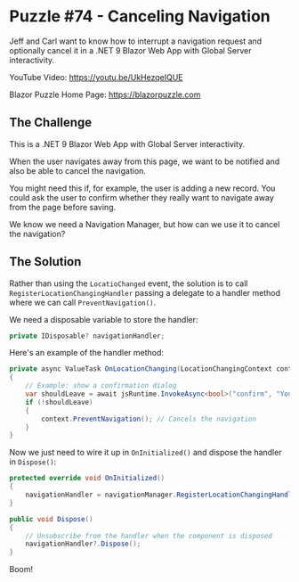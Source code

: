 # Puzzle #74 - Canceling Navigation

Jeff and Carl want to know how to interrupt a navigation request and optionally cancel it in a .NET 9 Blazor Web App with Global Server interactivity.

YouTube Video: https://youtu.be/UkHezqeIQUE

Blazor Puzzle Home Page: https://blazorpuzzle.com

## The Challenge

This is a .NET 9 Blazor Web App with Global Server interactivity.

When the user navigates away from this page, we want to be notified and also be able to cancel the navigation.

You might need this if, for example, the user is adding a new record. You could ask the user to confirm whether they really want to navigate away from the page before saving.

We know we need a Navigation Manager, but how can we use it to cancel the navigation?

## The Solution

Rather than using the `LocatioChanged` event, the solution is to call `RegisterLocationChangingHandler` passing a delegate to a handler method where we can call `PreventNavigation()`.

We need a disposable variable to store the handler:

```c#
private IDisposable? navigationHandler;
```

Here's an example of the handler method:

```c#
private async ValueTask OnLocationChanging(LocationChangingContext context)
{
    // Example: show a confirmation dialog
    var shouldLeave = await jsRuntime.InvokeAsync<bool>("confirm", "You have unsaved changes. Are you sure you want to leave?");
    if (!shouldLeave)
    {
        context.PreventNavigation(); // Cancels the navigation
    }
}
```

Now we just need to wire it up in `OnInitialized()` and dispose the handler in `Dispose()`:

```c#
protected override void OnInitialized()
{
    navigationHandler = navigationManager.RegisterLocationChangingHandler(OnLocationChanging);
}

public void Dispose()
{
    // Unsubscribe from the handler when the component is disposed
    navigationHandler?.Dispose();
}
```

Boom!